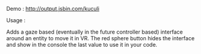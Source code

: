 Demo : http://output.jsbin.com/kuculi

Usage :  <a-box position="2 -1 -5" invr-widget color="blue"></a-box>

Adds a gaze based (eventually in the future controller based) interface around an entity to move it in VR.
The red sphere button hides the interface and show in the console the last value to use it in your code.

